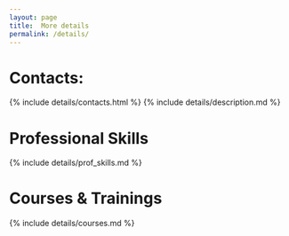 ```yaml
---
layout: page
title:  More details
permalink: /details/
---
```

# Contacts:
{% include details/contacts.html %}
{% include details/description.md %}
# Professional Skills
{% include details/prof_skills.md %}
# Courses & Trainings
{% include details/courses.md %}
